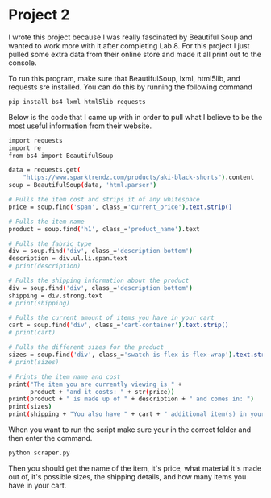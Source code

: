 # Project 2

I wrote this project because I was really fascinated by Beautiful Soup and wanted to work more with it after completing Lab 8. For this project I just pulled some extra data from their online store and made it all print out to the console. 

To run this program, make sure that BeautifulSoup, lxml, html5lib, and requests sre installed. You can do this by running the following command

```bash
pip install bs4 lxml html5lib requests
```

Below is the code that I came up with in order to pull what I believe to be the most useful information from their website.
```bash
import requests
import re
from bs4 import BeautifulSoup

data = requests.get(
    "https://www.sparktrendz.com/products/aki-black-shorts").content
soup = BeautifulSoup(data, 'html.parser')

# Pulls the item cost and strips it of any whitespace
price = soup.find('span', class_='current_price').text.strip()

# Pulls the item name
product = soup.find('h1', class_='product_name').text

# Pulls the fabric type
div = soup.find('div', class_='description bottom')
description = div.ul.li.span.text
# print(description)

# Pulls the shipping information about the product
div = soup.find('div', class_='description bottom')
shipping = div.strong.text
# print(shipping)

# Pulls the current amount of items you have in your cart
cart = soup.find('div', class_='cart-container').text.strip()
# print(cart)

# Pulls the different sizes for the product
sizes = soup.find('div', class_='swatch is-flex is-flex-wrap').text.strip()
# print(sizes)

# Prints the item name and cost
print("The item you are currently viewing is " +
      product + "and it costs: " + str(price))
print(product + " is made up of " + description + " and comes in: ")
print(sizes)
print(shipping + "You also have " + cart + " additional item(s) in your cart.")
```

When you want to run the script make sure your in the correct folder and then enter the command.
```bash
python scraper.py
```
 Then you should get the name of the item, it's price, what material it's made out of, it's possible sizes, the shipping details, and how many items you have in your cart.